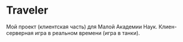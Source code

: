 # Traveler
Мой проект (клиентская часть) для Малой Академии Наук. Клиен-серверная игра в реальном времени (игра в танки).
